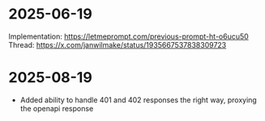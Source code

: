 # 2025-06-19

Implementation: https://letmeprompt.com/previous-prompt-ht-o6ucu50
Thread: https://x.com/janwilmake/status/1935667537838309723

# 2025-08-19

- Added ability to handle 401 and 402 responses the right way, proxying the openapi response
